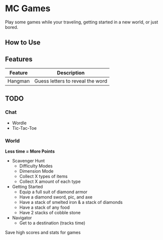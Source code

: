 # MC Games

Play some games while your traveling, getting started in a new world, or just bored.

## How to Use

## Features

| Feature | Description                      |
| ------- | -------------------------------- |
| Hangman | Guess letters to reveal the word |

## TODO

### Chat

- Wordle
- Tic-Tac-Toe

### World

**Less time = More Points**

- Scavenger Hunt
  - Difficulty Modes
  - Dimension Mode
  - Collect X types of items
  - Collect X amount of each type
- Getting Started
  - Equip a full suit of diamond armor
  - Have a diamond sword, pic, and axe
  - Have a stack of smelted iron & a stack of diamonds
  - Have a stack of any food
  - Have 2 stacks of cobble stone
- Navigator
  - Get to a destination (tracks time)

Save high scores and stats for games
